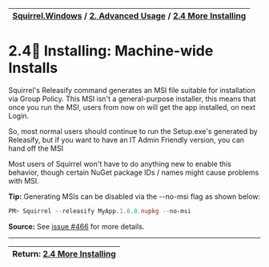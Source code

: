 | [Squirrel.Windows](../README.md) / [2\. Advanced Usage](2-Advanced-Usage.md) / [2.4 More Installing](2.4-More-Installing.md)|
|:---|

# 2.4 Installing: Machine-wide Installs

Squirrel's Releasify command generates an MSI file suitable for installation via Group Policy. This MSI isn't a general-purpose installer, this means that once you run the MSI, users from now on will get the app installed, on next Login.

So, most normal users should continue to run the Setup.exe's generated by Releasify, but if you want to have an IT Admin Friendly version, you can hand off the MSI

Most users of Squirrel won't have to do anything new to enable this behavior, though certain NuGet package IDs / names might cause problems with MSI. 

**Tip:** Generating MSIs can be disabled via the --no-msi flag as shown below:

~~~powershell
PM> Squirrel --releasify MyApp.1.0.0.nupkg --no-msi
~~~ 

**Source:** See [issue #466](https://github.com/Squirrel/Squirrel.Windows/issues/466) for more details.

---
| Return: [2.4 More Installing](2.4-More-Installing.md)|
|----|

